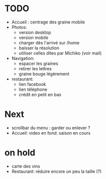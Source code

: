 # TODO
- Accueil : centrage des graine mobile
- Photos:
    - version desktop
    - version mobile
    - charger dès l'arrivé sur /home
    - baisser la résolution
    - utiliser celles dites par Michiko (voir mail)
- Navigation:
    - espacer les graines
    - retirer les lettres
    - graine bouge légèrement
- restaurant:
    - lien facebook
    - lien téléphone
    - crédit en petit en bas 

# Next
- scrollbar du menu : garder ou enlever ?
- Accueil: video en fond: saison en cours
  
# on hold
- carte des vins
- Restaurant: réduire encore un peu la taille (?)